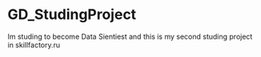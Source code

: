 # GD_StudingProject
Im studing to become Data Sientiest and this is my second studing project in skillfactory.ru
